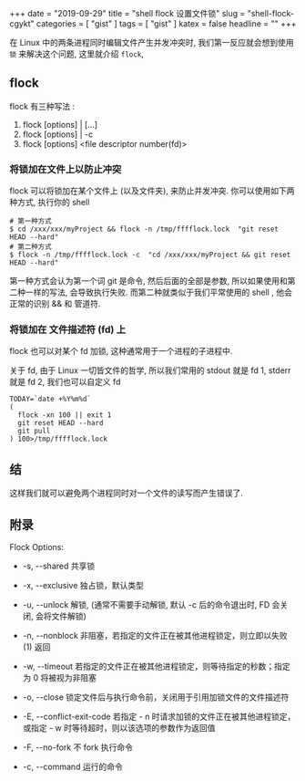 +++
date = "2019-09-29"
title = "shell flock 设置文件锁"
slug = "shell-flock-cgykt"
categories = [ "gist" ]
tags = [ "gist" ]
katex = false
headline = ""
+++

在 Linux 中的两条进程同时编辑文件产生并发冲突时, 我们第一反应就会想到使用 ` 锁 ` 来解决这个问题, 这里就介绍 `flock`,

## flock

flock 有三种写法 :

1. flock [options] <file>|<directory> <command> [<argument>...]
1. flock [options] <file>|<directory> -c <command>
1. flock [options] <file descriptor number(fd)>

### 将锁加在文件上以防止冲突
flock 可以将锁加在某个文件上 (以及文件夹), 来防止并发冲突. 你可以使用如下两种方式, 执行你的 shell

```shell
# 第一种方式
$ cd /xxx/xxx/myProject && flock -n /tmp/fffflock.lock  "git reset HEAD --hard"
# 第二种方式
$ flock -n /tmp/fffflock.lock -c  "cd /xxx/xxx/myProject && git reset HEAD --hard"
```

第一种方式会认为第一个词 git 是命令, 然后后面的全部是参数, 所以如果使用和第二种一样的写法, 会导致执行失败.
而第二种就类似于我们平常使用的 shell , 他会正常的识别 && 和 管道符.

### 将锁加在 文件描述符 (fd) 上

flock 也可以对某个 fd 加锁, 这种通常用于一个进程的子进程中.

关于 fd, 由于 Linux  一切皆文件的哲学, 所以我们常用的 stdout 就是 fd 1, stderr 就是 fd 2, 我们也可以自定义 fd

```shell
TODAY=`date +%Y%m%d`
(
  flock -xn 100 || exit 1
  git reset HEAD --hard
  git pull
) 100>/tmp/fffflock.lock
```

## 结

这样我们就可以避免两个进程同时对一个文件的读写而产生错误了.

## 附录

Flock Options:

* -s, --shared                             共享锁
* -x, --exclusive                          独占锁，默认类型
* -u, --unlock                             解锁, (通常不需要手动解锁, 默认 -c 后的命令退出时, FD 会关闭, 会将文件解锁)
* -n, --nonblock                           非阻塞，若指定的文件正在被其他进程锁定，则立即以失败 (1) 返回
* -w, --timeout <secs>                     若指定的文件正在被其他进程锁定，则等待指定的秒数；指定为 0 将被视为非阻塞
* -o, --close                              锁定文件后与执行命令前，关闭用于引用加锁文件的文件描述符
* -E, --conflict-exit-code <number>        若指定 - n 时请求加锁的文件正在被其他进程锁定，或指定 - w 时等待超时，则以该选项的参数作为返回值
* -F, --no-fork                            不 fork 执行命令

* -c, --command <command>                  运行的命令




